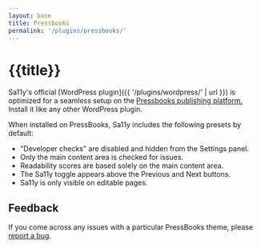 ```yaml
---
layout: base
title: Pressbooks
permalink: '/plugins/pressbooks/'
---
```


# {{title}}

Sa11y's official [WordPress plugin]({{ '/plugins/wordpress/' | url }}) is optimized for a seamless setup on the [Pressbooks publishing platform.](https://pressbooks.com/) Install it like any other WordPress plugin.

When installed on PressBooks, Sa11y includes the following presets by default:
- "Developer checks" are disabled and hidden from the Settings panel.
- Only the main content area is checked for issues.
- Readability scores are based solely on the main content area.
- The Sa11y toggle appears above the Previous and Next buttons.
- Sa11y is only visible on editable pages.

## Feedback
If you come across any issues with a particular PressBooks theme, please [report a bug](https://forms.gle/sjzK9XykETaoqZv99).